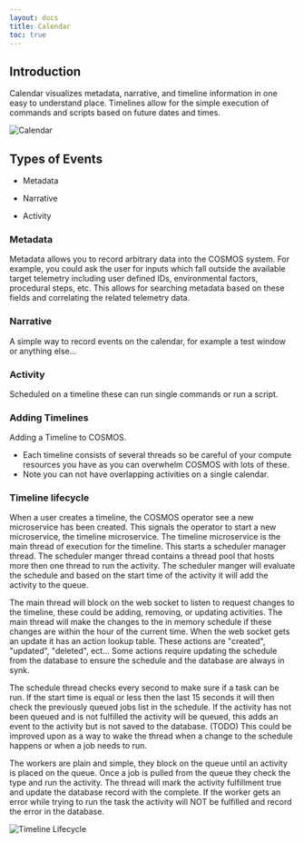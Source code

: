 ```yaml
---
layout: docs
title: Calendar
toc: true
---
```


## Introduction

Calendar visualizes metadata, narrative, and timeline information in one easy to understand place. Timelines allow for the simple execution of commands and scripts based on future dates and times.

![Calendar]({{site.baseurl}}/img/v5/calendar/calendar.png)

## Types of Events

- Metadata

- Narrative

- Activity

### Metadata

Metadata allows you to record arbitrary data into the COSMOS system. For example, you could ask the user for inputs which fall outside the available target telemetry including user defined IDs, environmental factors, procedural steps, etc. This allows for searching metadata based on these fields and correlating the related telemetry data.

### Narrative

A simple way to record events on the calendar, for example a test window or anything else...

### Activity

Scheduled on a timeline these can run single commands or run a script.

### Adding Timelines

Adding a Timeline to COSMOS.

- Each timeline consists of several threads so be careful of your compute resources you have as you can overwhelm COSMOS with lots of these.
- Note you can not have overlapping activities on a single calendar.

### Timeline lifecycle

When a user creates a timeline, the COSMOS operator see a new microservice has been created. This signals the operator to start a new microservice, the timeline microservice. The timeline microservice is the main thread of execution for the timeline. This starts a scheduler manager thread. The scheduler manger thread contains a thread pool that hosts more then one thread to run the activity. The scheduler manger will evaluate the schedule and based on the start time of the activity it will add the activity to the queue.

The main thread will block on the web socket to listen to request changes to the timeline, these could be adding, removing, or updating activities. The main thread will make the changes to the in memory schedule if these changes are within the hour of the current time. When the web socket gets an update it has an action lookup table. These actions are "created", "updated", "deleted", ect... Some actions require updating the schedule from the database to ensure the schedule and the database are always in synk.

The schedule thread checks every second to make sure if a task can be run. If the start time is equal or less then the last 15 seconds it will then check the previously queued jobs list in the schedule. If the activity has not been queued and is not fulfilled the activity will be queued, this adds an event to the activity but is not saved to the database. (TODO) This could be improved upon as a way to wake the thread when a change to the schedule happens or when a job needs to run.

The workers are plain and simple, they block on the queue until an activity is placed on the queue. Once a job is pulled from the queue they check the type and run the activity. The thread will mark the activity fulfillment true and update the database record with the complete. If the worker gets an error while trying to run the task the activity will NOT be fulfilled and record the error in the database.

![Timeline Lifecycle]({{site.baseurl}}/img/v5/calendar/timeline_lifecycle.png)
